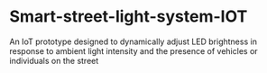# Smart-street-light-system-IOT
An IoT prototype designed to dynamically adjust LED brightness in response to ambient light intensity and the presence of vehicles or individuals on the street
